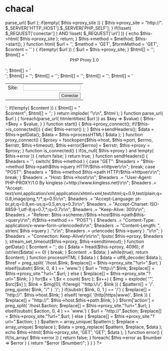 # chacal
<?php
      ///////////////////////////////
     ///////  PHP Proxy 1.0  ///////
    //////    (Alpha)        //////
   /////   By kingless       /////
  ///////////////////////////////
 /// http://www.kingless.net ///
///////////////////////////////

$proxy = new PHP_PROXY( @$_REQUEST['url'], @$_REQUEST['method'] );

class PHP_PROXY {

        var $proxy_site =  "";
        var $scheme = 'http';
        var $host;
        var $query = '';
        var $port = 80;
        var $user = '';
        var $pass = '';
        var $path = '/';
        var $fragment = '';
        var $error = array();
        var $proxy = null;
        var $timeout = 30;
        var $method = "GET";
        var $httpver = "1.0";
        var $sendtimeout = 5;
        
        function PHP_PROXY( $url = '', $method = "GET") {

                if(!empty( $url ) AND !eregi( '^(http|https):\/\/', $url )) {
                        if(!eregi('^www\.', $url )) {
                                $url = 'http://www.'. $url;
                        } else {
                                $url = 'http://'. $url;
                        }
                }

                $this->parse_url( $url );

                if(empty( $this->proxy_site )) {
                        $this->proxy_site = "http://". $_SERVER['HTTP_HOST'].$_SERVER['PHP_SELF'];
                }

                if(!isset( $_REQUEST['conectar'] ) AND !isset( $_REQUEST['url'] )) {
                        echo $this->html( $this->proxy_site );
                        return;
                }

                $this->method = $method;

                $this->start();
        }

        function html( $url = '', $method = 'GET', $formMethod = 'GET', $content = '' ) {

                if(empty( $url )) {
                        $url = $this->proxy_site;
                }

                $html[] = '<html><head><title>PHP Proxy 1.0 by kingless</title></head><body>';
                $html[] = '<center><span style="font-size: 1em; font-family: arial, verdana, sans-serif;">PHP Proxy 1.0</span></center><br />';
                $html[] = '<form action="'. $url .'" method="'. $formMethod .'">';
                $html[] = '<table align="center"><tr>';
                $html[] = '<td>Site: </td><td><input style="border: 1px solid silver" type="text" name="url" /></td></tr>';
                $html[] = '<input type="hidden" name="method" value="'. $method .'" />';
                $html[] = '<tr><td colspan="2" align="right"><input style="border: 1px solid gray" type="submit" name="conectar" value="Conectar" /></td></tr>';
                $html[] = '</table></form>';

                if(!empty( $content )) {
                        $html[] = "<br />$content";
                        $html[] = '</body></html>';
                }

                return implode( "\r\n", $html );
        }

        function parse_url( $url ) {
                foreach(parse_url( htmlentities( $url )) as $key => $value) {
                        $this->$key = $value;
                }
        }

        function start() {

                $this->proxy_connect();

                if(!$this->is_connected()) {
                        die( $this->error() );
                }
                
                $this->sendHeaders();

                $data = $this->getData();
                
                $data = $this->processHTML( $data );
        }

        function proxy_connect() {

                $proxy = fsockopen($this->host, $this->port, $errno, $errstr, $this->timeout);
                
                $this->error[$errno] = $errstr;

                $this->proxy = $proxy;
        }


        function is_connected() {
                if(is_null( $this->proxy ) and !empty( $this->error )) {
                        return false;
                }
                return true;
        }

        function sendHeaders() {

                $headers = '';

                switch( $this->method ) {
                        case "GET":
                        $headers = "$this->method $this->path$this->query HTTP/$this->httpver\r\n";
                        break;
                        case "POST":
                        $headers = "$this->method $this->path HTTP/$this->httpver\r\n";
                        break;
                }

                $headers .= "Host: $this->host\r\n";
                $headers .= "User-Agent: PHP-PROXY/1.0 By kingless (+http://www.kingless.net)\r\n";
                $headers .= "Accept: text/xml,application/xml,application/xhtml+xml,text/html;q=0.9,text/plain;q=0.8,image/png,*/*;q=0.5\r\n"; 
                $headers .= "Accept-Language: pt-br,pt;q=0.8,en-us;q=0.5,en;q=0.3\r\n";
                $headers .= "Accept-Charset: ISO-8859-1,utf-8;q=0.7,*;q=0.7\r\n";
                $headers .= "Keep-Alive: 300\r\n";
                $headers .= "Referer: $this->scheme://$this->host$this->path$this->query\r\n";

                if($this->method == "POST") {
                        $headers .= "Content-Type: application/x-www-form-urlencoded\r\n";
                        $headers .= "Content-Length: ". strlen( $this->query ) ."\r\n";
                        $headers .= urlencode( $this->query ) ."\r\n";
                }

                $headers .= "Connection: Keep-Alive\r\n\r\n";

                fputs( $this->proxy, $headers );

                stream_set_timeout($this->proxy, $this->sendtimeout);
        }


        function getData() {
                
                $content = '';

                do {
                        $data = fread($this->proxy, 4096);
                        
                        if (strlen($data) == 0) {
                                break;
                        }
                        $content .= $data;
                } while(true);

                return $content;
        }

        function processHTML ( $data ) {

                $data = utf8_decode( $data );

                $href = preg_split( '/<a(.*?)href=("|\')?/i', $data );
                $src = preg_split( '/<img(.*?)src=("|\')?/i', $data );

                $links = array();
                $img = array();
                $pattern = array();
                $replace = array();

                for($x = 1; $x < count( $href ); $x++) {
                        $links = explode( '"', $href[$x] );
                        $link = $links[0];

                        $pattern[] = '/'. preg_quote( $link, "/" ) .'/';

                        if(substr( $link, 0, 1) == '/') {
                                $url = "http://".$this->host.$link;
                                $replace[] = $this->proxy_site."?url=".$url;
                        } elseif(substr( $link, 0, 4 ) == 'www.') {
                                $url = "http://".$link;
                                $replace[] = $this->proxy_site."?url=".$url;
                        } else {
                                $replace[] = $this->proxy_site."?url=".$link;
                        }
                }

                for($x = 1;$x < count( $src ); $x++) {
                        $img = explode( '"', $src[$x] );        
                        $link = $img[0];

                        if(!eregi( '^http:\/\/', $link )) {
                                $pattern[] = '/'. preg_quote( $link, "/" ) .'/';
                        }

                        if(substr( $link, 0, 1 ) == '/') {
                                $replace[] = "http://". $this->host.$link;
                        } elseif( !eregi( '(http|https|www)', $link )) {
                                $replace[] = "http://". $this->host.$this->path.$link;
                        }
                }

                $form['action'] = preg_split( '/<form(.*?)action=("|\')?/i', $data );
                $form['method'] = preg_split( '/<form(.*?)method=("|\')?/i', $data );

                for($x = 1;$x < count( $form['action'] );$x++) {

                        $action = explode( '"', $form['action'][$x] );
                        $method = explode( '"', $form['method'][$x] );
                        
                        $action = urlencode( $action[0] );
                        $method = urlencode( $method[0] );
                        
                        $pattern[] = '/'. preg_quote( $action, "/" ) .'/';
                        
                        if(eregi( 'post', $method )) {
                                $pattern[] = '/'. preg_quote( $method, "/" ) .'/';
                                $replace[] = 'get';
                        }

                        if(substr( $action, 0, 1) == '/') {
                                $url = "http://".$this->host.$action;
                                $replace[] = $this->proxy_site."?url=".$url;
                        } elseif(substr( $action, 0, 4 ) == 'www.') {
                                $url = "http://".$action;
                                $replace[] = $this->proxy_site."?url=".$url;
                        } else {
                                $replace[] = $this->proxy_site."?url=".$action;
                        }
                }

                $pattern = array_unique( $pattern );
                $replace = array_unique( $replace );

                $data = preg_replace( $pattern, $replace, $data );
                
                echo $this->html( $this->proxy_site, 'GET', 'GET', $data );
        }

        function error() {

                if(!is_array( $this->error )) {
                        return false;
                }

                foreach( $this->error as $number => $error ) {
                        return "$error ($number)";
                }
        }
}
?>
